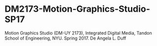 # DM2173-Motion-Graphics-Studio-SP17
Motion Graphics Studio (DM-UY 2173), Integrated Digital Media, Tandon School of Engineering, NYU. Spring 2017. De Angela L. Duff
